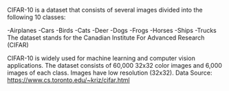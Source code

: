 CIFAR-10 is a dataset that consists of several images divided into the following 10 classes:

-Airplanes
-Cars
-Birds
-Cats
-Deer
-Dogs
-Frogs
-Horses
-Ships
-Trucks
The dataset stands for the Canadian Institute For Advanced Research (CIFAR)

CIFAR-10 is widely used for machine learning and computer vision applications.
The dataset consists of 60,000 32x32 color images and 6,000 images of each class.
Images have low resolution (32x32).
Data Source: https://www.cs.toronto.edu/~kriz/cifar.html
